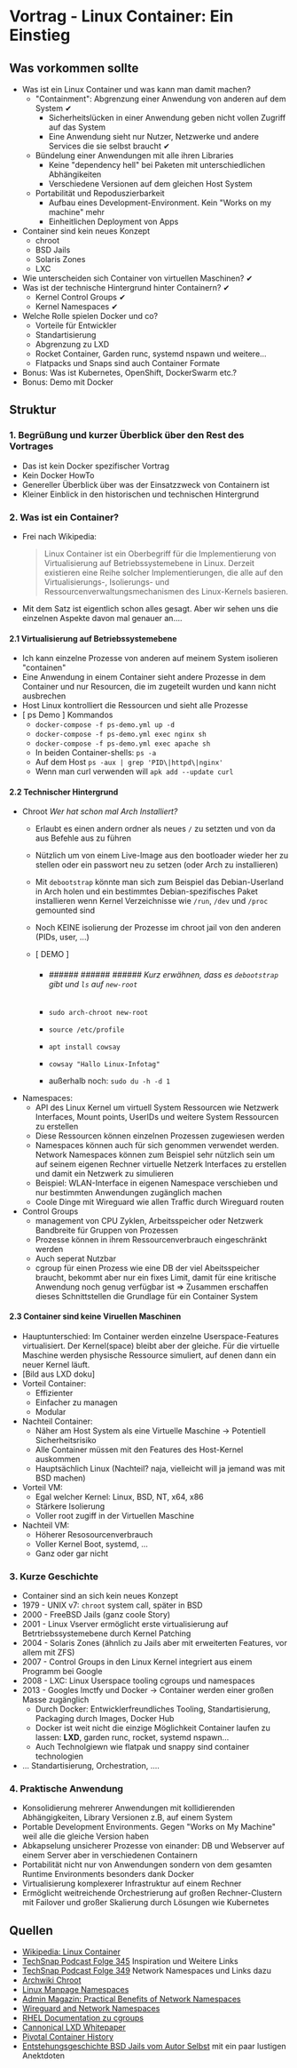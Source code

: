 # Vortrag - Linux Container: Ein Einstieg

## Was vorkommen sollte

+ Was ist ein Linux Container und was kann man damit machen?
  + "Containment": Abgrenzung einer Anwendung von anderen auf dem System ✔
    + Sicherheitslücken in einer Anwendung geben nicht vollen Zugriff auf das System
    + Eine Anwendung sieht nur Nutzer, Netzwerke und andere Services die sie selbst braucht ✔
  + Bündelung einer Anwendungen mit alle ihren Libraries
    + Keine "dependency hell" bei Paketen mit unterschiedlichen Abhängikeiten
    + Verschiedene Versionen auf dem gleichen Host System
  + Portabilität und Repoduszierbarkeit
    + Aufbau eines Development-Environment. Kein "Works on my machine" mehr
    + Einheitlichen Deployment von Apps
+ Container sind kein neues Konzept
  + chroot
  + BSD Jails
  + Solaris Zones
  + LXC
+ Wie unterscheiden sich Container von virtuellen Maschinen? ✔
+ Was ist der technische Hintergrund hinter Containern? ✔
  + Kernel Control Groups ✔
  + Kernel Namespaces ✔
+ Welche Rolle spielen Docker und co?
  + Vorteile für Entwickler
  + Standartisierung
  + Abgrenzung zu LXD
  + Rocket Container, Garden runc, systemd nspawn und weitere...
  + Flatpacks und Snaps sind auch Container Formate
+ Bonus: Was ist Kubernetes, OpenShift, DockerSwarm etc.?
+ Bonus: Demo mit Docker

## Struktur

### 1. Begrüßung und kurzer Überblick über den Rest des Vortrages
  + Das ist kein Docker spezifischer Vortrag
  + Kein Docker HowTo
  + Genereller Überblick über was der Einsatzzweck von Containern ist
  + Kleiner Einblick in den historischen und technischen Hintergrund
### 2. Was ist ein Container?
  + Frei nach Wikipedia:
    > Linux Container ist ein Oberbegriff für die Implementierung von Virtualisierung auf Betriebssystemebene in Linux.
    > Derzeit existieren eine Reihe solcher Implementierungen, die alle auf den Virtualisierungs-, Isolierungs- und Ressourcenverwaltungsmechanismen des Linux-Kernels basieren.
  + Mit dem Satz ist eigentlich schon alles gesagt. Aber wir sehen uns die einzelnen Aspekte davon mal genauer an....
#### 2.1 Virtualisierung auf Betriebssystemebene
  + Ich kann einzelne Prozesse von anderen auf meinem System isolieren "containen"
  + Eine Anwendung in einem Container sieht andere Prozesse in dem Container und nur Resourcen, die im zugeteilt wurden und kann nicht ausbrechen
  + Host Linux kontrolliert die Ressourcen und sieht alle Prozesse
  + [ ps Demo ] Kommandos
      + `docker-compose -f ps-demo.yml up -d`
      + `docker-compose -f ps-demo.yml exec nginx sh`
      + `docker-compose -f ps-demo.yml exec apache sh`
      + In beiden Container-shells: `ps -a`
      + Auf dem Host `ps -aux | grep 'PID\|httpd\|nginx'`
      + Wenn man curl verwenden will `apk add --update curl`
#### 2.2 Technischer Hintergrund

  + Chroot _Wer hat schon mal Arch Installiert?_
    + Erlaubt es einen andern ordner als neues `/` zu setzten und von da aus Befehle aus zu führen

    + Nützlich um von einem Live-Image aus den bootloader wieder her zu stellen oder ein passwort neu zu setzen (oder Arch zu installieren)

    + Mit `debootstrap` könnte man sich zum Beispiel das Debian-Userland in Arch holen und ein bestimmtes Debian-spezifisches Paket installieren wenn Kernel Verzeichnisse wie `/run`, `/dev` und `/proc` gemounted sind

    + Noch KEINE isolierung der Prozesse im chroot jail von den anderen (PIDs, user, ...) 

    + [ DEMO ]

      + ###### ###### ###### ###### Kurz erwähnen, dass es `debootstrap` gibt und `ls` auf `new-root`

      + `sudo arch-chroot new-root` 

      + `source /etc/profile`

      + `apt install cowsay`

      + `cowsay "Hallo Linux-Infotag"` 

      + außerhalb noch: `sudo du -h -d 1 `
  + Namespaces:
    + API des Linux Kernel um virtuell System Ressourcen wie Netzwerk Interfaces, Mount points, UserIDs und weitere System Ressourcen zu erstellen
    + Diese Ressourcen können einzelnen Prozessen zugewiesen werden
    + Namespaces können auch für sich genommen verwendet werden. Network Namespaces können zum Beispiel sehr nützlich sein um auf seinem eigenen Rechner virtuelle Netzerk Interfaces zu erstellen und damit ein Netzwerk zu simulieren
    + Beispiel: WLAN-Interface in eigenen Namespace verschieben und nur bestimmten Anwendungen zugänglich machen
    + Coole Dinge mit Wireguard wie allen Traffic durch Wireguard routen
  + Control Groups
    + management von CPU Zyklen, Arbeitsspeicher oder Netzwerk Bandbreite für Gruppen von Prozessen
    + Prozesse können in ihrem Ressourcenverbrauch eingeschränkt werden
    + Auch seperat Nutzbar
    + cgroup für einen Prozess wie eine DB der viel Abeitsspeicher braucht, bekommt aber nur ein fixes Limit, damit für eine kritische Anwendung noch genug verfügbar ist
    => Zusammen erschaffen dieses Schnittstellen die Grundlage für ein Container System
#### 2.3 Container sind keine Viruellen Maschinen
  + Hauptunterschied: Im Container werden einzelne Userspace-Features virtualisiert. Der Kernel(space) bleibt aber der gleiche. Für die virtuelle Maschine werden physische Ressource simuliert, auf denen dann ein neuer Kernel läuft.
  + [Bild aus LXD doku]
  + Vorteil Container:
    - Effizienter
    - Einfacher zu managen
    - Modular
  + Nachteil Container:
    - Näher am Host System als eine Virtuelle Maschine -> Potentiell Sicherheitsrisiko
    - Alle Container müssen mit den Features des Host-Kernel auskommen
    - Hauptsächlich Linux (Nachteil? naja, vielleicht will ja jemand was mit BSD machen)
  + Vorteil VM: 
    - Egal welcher Kernel: Linux, BSD, NT, x64, x86
    - Stärkere Isolierung
    - Voller root zugiff in der Virtuellen Maschine
  + Nachteil VM:
    - Höherer Resosourcenverbrauch
    - Voller Kernel Boot, systemd, ...
    - Ganz oder gar nicht
### 3. Kurze Geschichte

  + Container sind an sich kein neues Konzept
  + 1979 - UNIX v7: `chroot` system call, später in BSD
  + 2000 - FreeBSD Jails (ganz coole Story)
  + 2001 - Linux Vserver ermöglicht erste virtualisierung auf Betrtriebssystemebene durch Kernel Patching
  + 2004 - Solaris Zones (ähnlich zu Jails aber mit erweiterten Features, vor allem mit ZFS)
  + 2007 - Control Groups in den Linux Kernel integriert aus einem Programm bei Google
  + 2008 - LXC: Linux Userspace tooling cgroups und namespaces
  + 2013 - Googles lmctfy und Docker -> Container werden einer großen Masse zugänglich 
    + Durch Docker: Entwicklerfreundliches Tooling, Standartisierung, Packaging durch Images, Docker Hub
    + Docker ist weit nicht die einzige Möglichkeit Container laufen zu lassen: **LXD**, garden runc, rocket, systemd nspawn...
    + Auch Technolgiewn wie flatpak und snappy sind container technologien
  + ... Standartisierung, Orchestration, ....  
### 4. Praktische Anwendung

  + Konsolidierung mehrerer Anwendungen mit kollidierenden Abhängigkeiten, Library Versionen z.B, auf einem System
  + Portable Development Environments. Gegen "Works on My Machine" weil alle die gleiche Version haben
  + Abkapselung unsicherer Prozesse von einander: DB und Webserver auf einem Server aber in verschiedenen Containern
  + Portabilität nicht nur von Anwendungen sondern von dem gesamten Runtime Environments besonders dank Docker
  + Virtualisierung komplexerer Infrastruktur auf einem Rechner
  + Ermöglicht weitreichende Orchestrierung auf großen Rechner-Clustern mit Failover und großer Skalierung durch Lösungen wie Kubernetes




## Quellen
- [Wikipedia: Linux Container](https://en.wikipedia.org/wiki/Linux_containers)
- [TechSnap Podcast Folge 345](http://www.jupiterbroadcasting.com/119986/namespaces-goto-jail-techsnap-345/) Inspiration und Weitere Links
- [TechSnap Podcast Folge 349](http://techsnap.systems/349) Network Namespaces und Links dazu
- [Archwiki Chroot](https://wiki.archlinux.org/index.php/Change_root)
- [Linux Manpage Namespaces](http://man7.org/linux/man-pages/man7/namespaces.7.html)
- [Admin Magazin: Practical Benefits of Network Namespaces](http://www.admin-magazine.com/Archive/2016/34/The-practical-benefits-of-network-namespaces)
- [Wireguard and Network Namespaces](https://www.wireguard.com/netns/)
- [RHEL Documentation zu cgroups](https://access.redhat.com/documentation/en-us/red_hat_enterprise_linux/6/html/resource_management_guide/ch01)
- [Cannonical LXD Whitepaper](https://pages.ubuntu.com/container-whitepaper.html)
- [Pivotal Container History](https://content.pivotal.io/infographics/moments-in-container-history)
- [Entstehungsgeschichte BSD Jails vom Autor Selbst](http://phk.freebsd.dk/sagas/jails.html) mit ein paar lustigen Anektdoten
